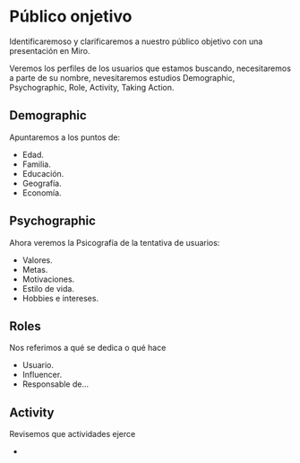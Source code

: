 # Público onjetivo

Identificaremoso y clarificaremos a nuestro público objetivo con una presentación en Miro.

Veremos los perfiles de los usuarios que estamos buscando, necesitaremos a parte de su nombre, nevesitaremos estudios Demographic, Psychographic, Role, Activity, Taking Action.

## Demographic
Apuntaremos a los puntos de:

* Edad.
* Familia.
* Educación.
* Geografía.
* Economía.

## Psychographic
Ahora veremos la Psicografía de la tentativa de usuarios:

* Valores.
* Metas.
* Motivaciones.
* Estilo de vida.
* Hobbies e intereses.

## Roles
Nos referimos a qué se dedica o qué hace

* Usuario.
* Influencer.
* Responsable de...

## Activity
Revisemos que actividades ejerce

*  








